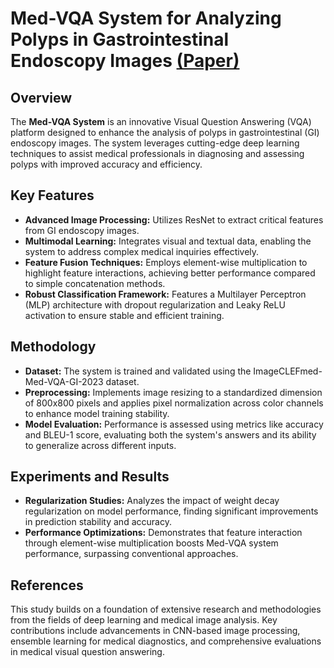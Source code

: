 # Med-VQA System for Analyzing Polyps in Gastrointestinal Endoscopy Images [(Paper)](./Paper.pdf)

## Overview
The **Med-VQA System** is an innovative Visual Question Answering (VQA) platform designed to enhance the analysis of polyps in gastrointestinal (GI) endoscopy images. The system leverages cutting-edge deep learning techniques to assist medical professionals in diagnosing and assessing polyps with improved accuracy and efficiency.

## Key Features
- **Advanced Image Processing:** Utilizes ResNet to extract critical features from GI endoscopy images.
- **Multimodal Learning:** Integrates visual and textual data, enabling the system to address complex medical inquiries effectively.
- **Feature Fusion Techniques:** Employs element-wise multiplication to highlight feature interactions, achieving better performance compared to simple concatenation methods.
- **Robust Classification Framework:** Features a Multilayer Perceptron (MLP) architecture with dropout regularization and Leaky ReLU activation to ensure stable and efficient training.

## Methodology
- **Dataset:** The system is trained and validated using the ImageCLEFmed-Med-VQA-GI-2023 dataset.
- **Preprocessing:** Implements image resizing to a standardized dimension of 800x800 pixels and applies pixel normalization across color channels to enhance model training stability.
- **Model Evaluation:** Performance is assessed using metrics like accuracy and BLEU-1 score, evaluating both the system's answers and its ability to generalize across different inputs.

## Experiments and Results
- **Regularization Studies:** Analyzes the impact of weight decay regularization on model performance, finding significant improvements in prediction stability and accuracy.
- **Performance Optimizations:** Demonstrates that feature interaction through element-wise multiplication boosts Med-VQA system performance, surpassing conventional approaches.

## References
This study builds on a foundation of extensive research and methodologies from the fields of deep learning and medical image analysis. Key contributions include advancements in CNN-based image processing, ensemble learning for medical diagnostics, and comprehensive evaluations in medical visual question answering.
